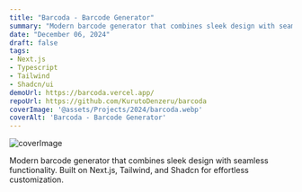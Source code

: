```yaml
---
title: "Barcoda - Barcode Generator"
summary: "Modern barcode generator that combines sleek design with seamless functionality. Built on Next.js, Tailwind, and Shadcn for effortless customization."
date: "December 06, 2024"
draft: false
tags:
- Next.js
- Typescript
- Tailwind
- Shadcn/ui
demoUrl: https://barcoda.vercel.app/
repoUrl: https://github.com/KurutoDenzeru/barcoda
coverImage: '@assets/Projects/2024/barcoda.webp'
coverAlt: 'Barcoda - Barcode Generator'
---
```


![coverImage](@assets/Projects/2024/barcoda.webp)

Modern barcode generator that combines sleek design with seamless functionality. Built on Next.js, Tailwind, and Shadcn for effortless customization.
